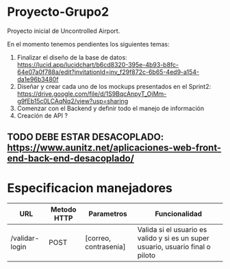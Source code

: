 # Proyecto-Grupo2

Proyecto inicial de Uncontrolled Airport.

En el momento tenemos pendientes los siguientes temas:
1. Finalizar el diseño de la base de datos: https://lucid.app/lucidchart/b6cd8320-395e-4b93-b8fc-64e07a0f788a/edit?invitationId=inv_f29f872c-6b65-4ed9-a154-da1e96b3480f
2. Diseñar y crear cada uno de los mockups presentados en el Sprint2: https://drive.google.com/file/d/1S9BqcAnpyT_OjMm-g9fEb15c0LCAqNq2/view?usp=sharing
3. Comenzar con el Backend y definir todo el manejo de información
4. Creación de API ?

## TODO DEBE ESTAR DESACOPLADO: https://www.aunitz.net/aplicaciones-web-front-end-back-end-desacoplado/

Especificacion manejadores 
==============
| URL | Metodo HTTP  | Parametros  | Funcionalidad |
| ------- | --- | --- | --- |
| /validar-login | POST | [correo, contrasenia] | Valida si el usuario es valido y si es un super usuario, usuario final o piloto |
